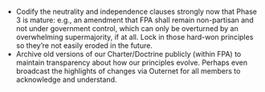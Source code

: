 - Codify the neutrality and independence clauses strongly now that Phase 3 is mature: e.g., an amendment that FPA shall remain non-partisan and not under government control, which can only be overturned by an overwhelming supermajority, if at all. Lock in those hard-won principles so they’re not easily eroded in the future.  
- Archive old versions of our Charter/Doctrine publicly (within FPA) to maintain transparency about how our principles evolve. Perhaps even broadcast the highlights of changes via Outernet for all members to acknowledge and understand.
